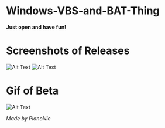 # Windows-VBS-and-BAT-Thing
**Just open and have fun!**

# Screenshots of Releases

![Alt Text](https://github.com/Pianonic/Windows-VBS-and-BAT-Thing/blob/main/Screenshots/1%20(1).png?raw=true) ![Alt Text](https://github.com/Pianonic/Windows-VBS-and-BAT-Thing/blob/main/Screenshots/2%20(1).png?raw=true) 



# Gif of Beta

![Alt Text](https://raw.githubusercontent.com/Pianonic/Windows-VBS-and-BAT-Thing/main/Screenshots/1.gif) 

*Made by PianoNic*
